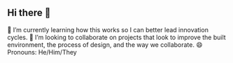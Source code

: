 ## Hi there 👋
🌱 I’m currently learning how this works so I can better lead innovation cycles.
👯 I’m looking to collaborate on projects that look to improve the built environment, the process of design, and the way we collaborate.
😄 Pronouns: He/Him/They

<!--
**leejdevore/leejdevore** is a ✨ _special_ ✨ repository because its `README.md` (this file) appears on your GitHub profile.

Here are some ideas to get you started:

- 🔭 I’m currently working on ...
- 🌱 I’m currently learning ...
- 👯 I’m looking to collaborate on ...
- 🤔 I’m looking for help with ...
- 💬 Ask me about ...
- 📫 How to reach me: ...
- 😄 Pronouns: ...
- ⚡ Fun fact: ...
-->
